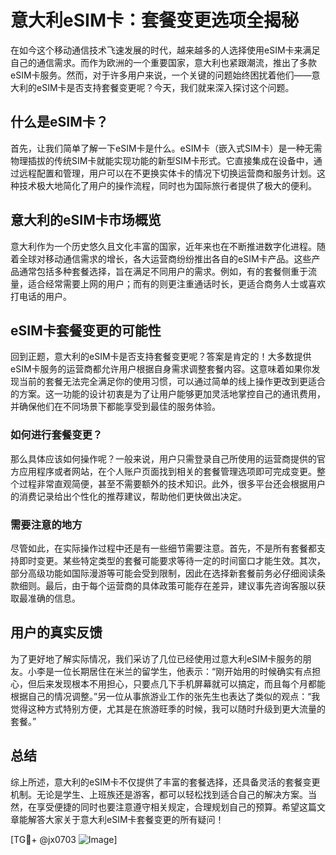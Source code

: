 # 意大利eSIM卡：套餐变更选项全揭秘

在如今这个移动通信技术飞速发展的时代，越来越多的人选择使用eSIM卡来满足自己的通信需求。而作为欧洲的一个重要国家，意大利也紧跟潮流，推出了多款eSIM卡服务。然而，对于许多用户来说，一个关键的问题始终困扰着他们——意大利的eSIM卡是否支持套餐变更呢？今天，我们就来深入探讨这个问题。

## 什么是eSIM卡？

首先，让我们简单了解一下eSIM卡是什么。eSIM卡（嵌入式SIM卡）是一种无需物理插拔的传统SIM卡就能实现功能的新型SIM卡形式。它直接集成在设备中，通过远程配置和管理，用户可以在不更换实体卡的情况下切换运营商和服务计划。这种技术极大地简化了用户的操作流程，同时也为国际旅行者提供了极大的便利。

## 意大利的eSIM卡市场概览

意大利作为一个历史悠久且文化丰富的国家，近年来也在不断推进数字化进程。随着全球对移动通信需求的增长，各大运营商纷纷推出各自的eSIM卡产品。这些产品通常包括多种套餐选择，旨在满足不同用户的需求。例如，有的套餐侧重于流量，适合经常需要上网的用户；而有的则更注重通话时长，更适合商务人士或喜欢打电话的用户。

## eSIM卡套餐变更的可能性

回到正题，意大利的eSIM卡是否支持套餐变更呢？答案是肯定的！大多数提供eSIM卡服务的运营商都允许用户根据自身需求调整套餐内容。这意味着如果你发现当前的套餐无法完全满足你的使用习惯，可以通过简单的线上操作更改到更适合的方案。这一功能的设计初衷是为了让用户能够更加灵活地掌控自己的通讯费用，并确保他们在不同场景下都能享受到最佳的服务体验。

### 如何进行套餐变更？

那么具体应该如何操作呢？一般来说，用户只需登录自己所使用的运营商提供的官方应用程序或者网站，在个人账户页面找到相关的套餐管理选项即可完成变更。整个过程非常直观简便，甚至不需要额外的技术知识。此外，很多平台还会根据用户的消费记录给出个性化的推荐建议，帮助他们更快做出决定。

### 需要注意的地方

尽管如此，在实际操作过程中还是有一些细节需要注意。首先，不是所有套餐都支持即时变更。某些特定类型的套餐可能要求等待一定的时间窗口才能生效。其次，部分高级功能如国际漫游等可能会受到限制，因此在选择新套餐前务必仔细阅读条款细则。最后，由于每个运营商的具体政策可能存在差异，建议事先咨询客服以获取最准确的信息。

## 用户的真实反馈

为了更好地了解实际情况，我们采访了几位已经使用过意大利eSIM卡服务的朋友。小李是一位长期居住在米兰的留学生，他表示：“刚开始用的时候确实有点担心，但后来发现根本不用担心，只要点几下手机屏幕就可以搞定，而且每个月都能根据自己的情况调整。”另一位从事旅游业工作的张先生也表达了类似的观点：“我觉得这种方式特别方便，尤其是在旅游旺季的时候，我可以随时升级到更大流量的套餐。”

## 总结

综上所述，意大利的eSIM卡不仅提供了丰富的套餐选择，还具备灵活的套餐变更机制。无论是学生、上班族还是游客，都可以轻松找到适合自己的解决方案。当然，在享受便捷的同时也要注意遵守相关规定，合理规划自己的预算。希望这篇文章能解答大家关于意大利eSIM卡套餐变更的所有疑问！

[TG💪+ @jx0703 ![Image](https://github.com/user-attachments/assets/dbca1d08-cadb-493c-b0ec-ad6f7a83f270)]